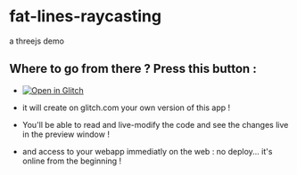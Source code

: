 # fat-lines-raycasting

a threejs demo

## Where to go from there ? Press this button :

- [![Open in Glitch](https://cdn.glitch.global/612ceed7-8937-4cf1-b9e5-35fea986d94b/openwithglitch.svg?v=1696430639498)](https://glitch.com/edit/#!/import/github/bibisixtynine/fat-lines-raycasting)

- it will create on glitch.com your own version of this app !
- You'll be able to read and live-modify the code and see the changes live in the preview window !
- and access to your webapp immediatly on the web : no deploy... it's online from the beginning !